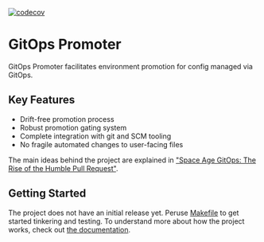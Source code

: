 [![codecov](https://codecov.io/gh/argoproj-labs/gitops-promoter/graph/badge.svg?token=Nbye3NDioO)](https://codecov.io/gh/argoproj-labs/gitops-promoter)

# GitOps Promoter

GitOps Promoter facilitates environment promotion for config managed via GitOps.

## Key Features

* Drift-free promotion process
* Robust promotion gating system
* Complete integration with git and SCM tooling
* No fragile automated changes to user-facing files

The main ideas behind the project are explained in ["Space Age GitOps: The Rise of the Humble Pull Request"](https://www.youtube.com/watch?v=p5EPKY3vM-E).

## Getting Started

The project does not have an initial release yet. Peruse [Makefile](Makefile) to get started tinkering and testing. To
understand more about how the project works, check out [the documentation](https://argo-gitops-promoter.readthedocs.io/en/latest/).
